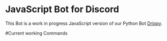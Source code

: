 <h1>JavaScript Bot for Discord</h1>

<p>This Bot is a work in progress JavaScript version of our Python Bot <a href='https://github.com/ItIzYe/Va'>Drippy</a>.</p>

#Current working Commands


